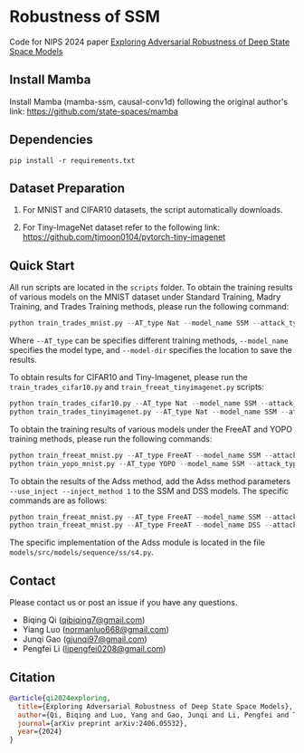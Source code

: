 # Robustness of SSM

Code for NIPS 2024 paper [Exploring Adversarial Robustness of Deep State
Space Models](https://arxiv.org/pdf/2406.05532)


## Install Mamba 

Install Mamba (mamba-ssm, causal-conv1d) following the original author's link: https://github.com/state-spaces/mamba


## Dependencies

```shell
pip install -r requirements.txt
```

## Dataset Preparation

1. For MNIST and CIFAR10 datasets, the script automatically downloads.

2. For Tiny-ImageNet dataset refer to the following link: https://github.com/tjmoon0104/pytorch-tiny-imagenet


## Quick Start

All run scripts are located in the `scripts` folder. To obtain the training results of various models on the MNIST dataset under Standard Training, Madry Training, and Trades Training methods, please run the following command:

```python
python train_trades_mnist.py --AT_type Nat --model_name SSM --attack_type PGD --model-dir checkpoints/model-MNIST
```

Where `--AT_type` can be specifies different training methods, `--model_name` specifies the model type, and `--model-dir` specifies the location to save the results.

To obtain results for CIFAR10 and Tiny-Imagenet, please run the `train_trades_cifar10.py` and `train_freeat_tinyimagenet.py` scripts:

```python
python train_trades_cifar10.py --AT_type Nat --model_name SSM --attack_type PGD --model-dir checkpoints/model-CIFAR10
python train_trades_tinyimagenet.py --AT_type Nat --model_name SSM --attack_type PGD --model-dir checkpoints/model-tinyimagenet
```

To obtain the training results of various models under the FreeAT and YOPO training methods, please run the following commands:

```python
python train_freeat_mnist.py --AT_type FreeAT --model_name SSM --attack_type PGD --model-dir checkpoints/model-MNIST
python train_yopo_mnist.py --AT_type YOPO --model_name SSM --attack_type PGD --model-dir checkpoints/model-MNIST
```

To obtain the results of the Adss method, add the Adss method parameters `--use_inject --inject_method 1` to the SSM and DSS models. The specific commands are as follows:

```python
python train_freeat_mnist.py --AT_type FreeAT --model_name SSM --attack_type PGD --model-dir checkpoints/model-MNIST --use_inject --inject_method 1
python train_freeat_mnist.py --AT_type FreeAT --model_name DSS --attack_type PGD --model-dir checkpoints/model-MNIST --use_inject --inject_method 1
```

The specific implementation of the Adss module is located in the file `models/src/models/sequence/ss/s4.py`.


## Contact
Please contact us or post an issue if you have any questions.

* Biqing Qi (qibiqing7@gmail.com)
* Yiang Luo (normanluo668@gmail.com)
* Junqi Gao (gjunqi97@gmail.com)
* Pengfei Li (lipengfei0208@gmail.com)


## Citation
```BibTeX
@article{qi2024exploring,
  title={Exploring Adversarial Robustness of Deep State Space Models},
  author={Qi, Biqing and Luo, Yang and Gao, Junqi and Li, Pengfei and Tian, Kai and Ma, Zhiyuan and Zhou, Bowen},
  journal={arXiv preprint arXiv:2406.05532},
  year={2024}
}
```